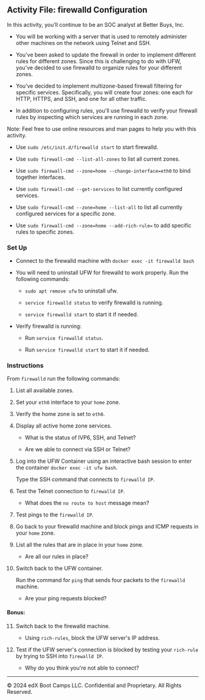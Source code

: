 ## Activity File: firewalld Configuration

In this activity, you’ll continue to be an SOC analyst at Better Buys, Inc.

- You will be working with a server that is used to remotely administer other machines on the network using Telnet and SSH.

- You've been asked to update the firewall in order to implement different rules for different zones. Since this is challenging to do with UFW, you've decided to use firewalld to organize rules for your different zones.

- You’ve decided to implement multizone-based firewall filtering for specific services. Specifically, you will create four zones: one each for HTTP, HTTPS, and SSH, and one for all other traffic.

- In addition to configuring rules, you'll use firewalld to verify your firewall rules by inspecting which services are running in each zone.

Note: Feel free to use online resources and man pages to help you with this activity.

- Use `sudo /etc/init.d/firewalld start` to start firewalld.

- Use `sudo firewall-cmd --list-all-zones` to list all current zones.

- Use `sudo firewall-cmd --zone=home --change-interface=eth0` to bind together interfaces.

- Use `sudo firewall-cmd --get-services` to list currently configured services.

- Use `sudo firewall-cmd --zone=home --list-all` to list all currently configured services for a specific zone.

- Use `sudo firewall-cmd --zone=home --add-rich-rule=` to add specific rules to specific zones.

### Set Up

- Connect to the firewalld machine with `docker exec -it firewalld bash`

- You will need to uninstall UFW for firewalld to work properly. Run the following commands:

    - `sudo apt remove ufw` to uninstall ufw.

    - `service firewalld status` to verify firewalld is running. 

    - `service firewalld start` to start it if needed.

- Verify firewalld is running: 

    - Run `service firewalld status`.

    - Run `service firewalld start` to start it if needed.

### Instructions

From `firewalld` run the following commands:

1. List all available zones.

2. Set your `eth0` interface to your `home` zone.

3. Verify the home zone is set to `eth0`.

4. Display all active home zone services.

    - What is the status of IVP6, SSH, and Telnet? 

    - Are we able to connect via SSH or Telnet?

5. Log into the UFW Container using an interactive bash session to enter the container `docker exec -it ufw bash`. 

    Type the SSH command that connects to `firewalld IP`.

6. Test the Telnet connection to `firewalld IP`.

    - What does the `no route to host` message mean?

7. Test pings to the `firewalld IP`.

8. Go back to your firewalld machine and block pings and ICMP requests in your `home` zone.

9. List all the rules that are in place in your `home` zone. 

     - Are all our rules in place?

10. Switch back to the UFW container.

    Run the command for `ping` that sends four packets to the `firewalld` machine.

    - Are your ping requests blocked?

#### Bonus:

11. Switch back to the firewalld machine. 

     - Using `rich-rules`, block the UFW server's IP address.

12. Test if the UFW server's connection is blocked by testing your `rich-rule` by trying to SSH into `firewalld IP`.

    - Why do you think you're not able to connect?

---

© 2024 edX Boot Camps LLC. Confidential and Proprietary. All Rights Reserved.
